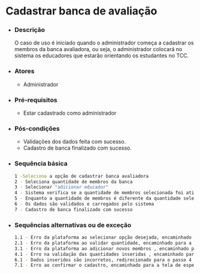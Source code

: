
    
 # Cadastrar banca de avaliação
  - ### Descrição

    O caso de uso é iniciado quando o administrador começa a cadastrar os membros da banca avaliadora, ou seja, o administrador colocará no sistema os educadores que estarão orientando os estudantes no TCC.

- ### Atores    
     - Administrador
        
- ### Pré-requisitos
   - Estar cadastrado como administrador
   
- ### Pós-condições
     - Validações dos dados feita com sucesso.
     - Cadastro de banca finalizado com sucesso.

- ### Sequência básica

    ```sh
    1 -Seleciona a opção de cadastrar banca avaliadora
    2 - Seleciona quantidade de membros da banca
    3 - Selecionar "adicionar educador"
    4 - Sistema verifica se a quantidade de membros selecionada foi atingida
    5 - Enquanto a quantidade de membros é diferente da quantidade selecionada, a opção de "adicionar educador" permanece ativa.
    6 - Os dados são validados e carregados pelo sistema
    7 - Cadastro de banca finalizado com sucesso
    ```

        
- ### Sequências alternativas ou de exceção
  
    ```sh
    1.1 - Erro da plataforma ao selecionar opção desejada, encaminhado para a tela de espera/contato suporte
    2.1 - Erro da plataforma ao validar quantidade, encaminhado para a tela de espera/contato suporte
    3.1 - Erro da plataforma ao adicionar novos membros , encaminhado para a tela de espera/contato suporte
    4.1 - Erro na validação das quantidades inseridas , encaminhado para a tela de espera/contato suporte
    6.1 - Dados inseridos são incorretos, redirecionado para o passo 4
    7.1 - Erro ao confirmar o cadastro, encaminhado para a tela de espera/contato suporte
        
    ```
